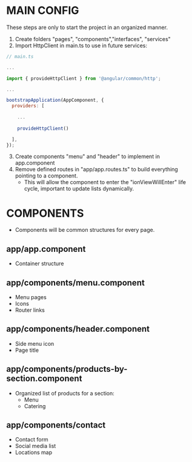 # MAIN CONFIG
These steps are only to start the project in an organized manner.
1. Create folders "pages", "components","interfaces", "services"
2. Import HttpClient in main.ts to use in future services:
```JavaScript
// main.ts

...

import { provideHttpClient } from '@angular/common/http';

...

bootstrapApplication(AppComponent, {
  providers: [
    
    ...
    
    provideHttpClient()

  ],
});

```
3. Create components "menu" and "header" to implement in app.component
4. Remove defined routes in "app/app.routes.ts" to build everything pointing to a component. 
    - This will allow the component to enter the "ionViewWillEnter" life cycle, important to update lists dynamically.

# COMPONENTS
* Components will be common structures for every page.

## app/app.component
* Container structure

## app/components/menu.component
* Menu pages
* Icons
* Router links

## app/components/header.component
* Side menu icon
* Page title

## app/components/products-by-section.component
* Organized list of products for a section:
  - Menu
  - Catering

## app/components/contact
* Contact form
* Social media list
* Locations map